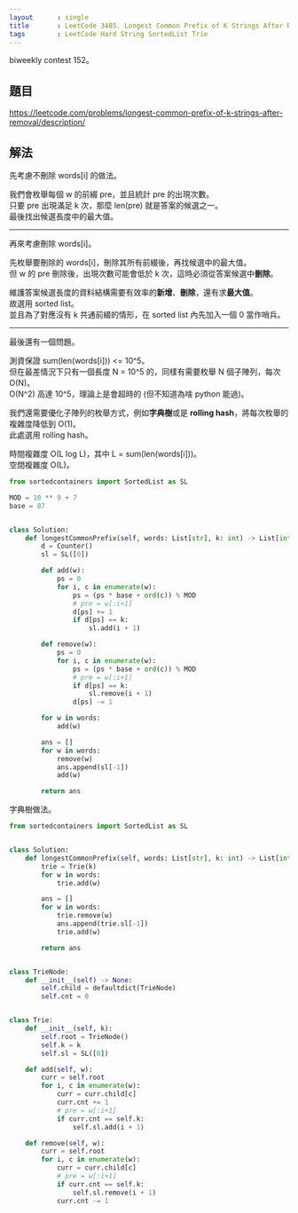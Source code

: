 ```yaml
---
layout      : single
title       : LeetCode 3485. Longest Common Prefix of K Strings After Removal
tags        : LeetCode Hard String SortedList Trie
---
```

biweekly contest 152。

## 題目

<https://leetcode.com/problems/longest-common-prefix-of-k-strings-after-removal/description/>

## 解法

先考慮不刪除 words[i] 的做法。  

我們會枚舉每個 w 的前綴 pre，並且統計 pre 的出現次數。  
只要 pre 出現滿足 k 次，那麼 len(pre) 就是答案的候選之一。  
最後找出候選長度中的最大值。  

---

再來考慮刪除 words[i]。  

先枚舉要刪除的 words[i]，刪除其所有前綴後，再找候選中的最大值。  
但 w 的 pre 刪除後，出現次數可能會低於 k 次，這時必須從答案候選中**刪除**。  

維護答案候選長度的資料結構需要有效率的**新增**、**刪除**，還有求**最大值**。  
故選用 sorted list。  
並且為了對應沒有 k 共通前綴的情形，在 sorted list 內先加入一個 0 當作哨兵。  

---

最後還有一個問題。  

測資保證 sum(len(words[i])) <= 10^5。  
但在最差情況下只有一個長度 N = 10^5 的，同樣有需要枚舉 N 個子陣列，每次 O(N)。  
O(N^2) 高達 10^5，理論上是會超時的 (但不知道為啥 python 能過)。  

我們還需要優化子陣列的枚舉方式，例如**字典樹**或是 **rolling hash**，將每次枚舉的複雜度降低到 O(1)。  
此處選用 rolling hash。  

時間複雜度 O(L log L)，其中 L = sum(len(words[i]))。  
空間複雜度 O(L)。  

```python
from sortedcontainers import SortedList as SL

MOD = 10 ** 9 + 7
base = 87


class Solution:
    def longestCommonPrefix(self, words: List[str], k: int) -> List[int]:
        d = Counter()
        sl = SL([0])

        def add(w):
            ps = 0
            for i, c in enumerate(w):
                ps = (ps * base + ord(c)) % MOD
                # pre = w[:i+1]
                d[ps] += 1
                if d[ps] == k:
                    sl.add(i + 1)

        def remove(w):
            ps = 0
            for i, c in enumerate(w):
                ps = (ps * base + ord(c)) % MOD
                # pre = w[:i+1]
                if d[ps] == k:
                    sl.remove(i + 1)
                d[ps] -= 1

        for w in words:
            add(w)

        ans = []
        for w in words:
            remove(w)
            ans.append(sl[-1])
            add(w)

        return ans
```

字典樹做法。  

```python
from sortedcontainers import SortedList as SL


class Solution:
    def longestCommonPrefix(self, words: List[str], k: int) -> List[int]:
        trie = Trie(k)
        for w in words:
            trie.add(w)

        ans = []
        for w in words:
            trie.remove(w)
            ans.append(trie.sl[-1])
            trie.add(w)

        return ans


class TrieNode:
    def __init__(self) -> None:
        self.child = defaultdict(TrieNode)
        self.cnt = 0


class Trie:
    def __init__(self, k):
        self.root = TrieNode()
        self.k = k
        self.sl = SL([0])

    def add(self, w):
        curr = self.root
        for i, c in enumerate(w):
            curr = curr.child[c]
            curr.cnt += 1
            # pre = w[:i+1]
            if curr.cnt == self.k:
                self.sl.add(i + 1)

    def remove(self, w):
        curr = self.root
        for i, c in enumerate(w):
            curr = curr.child[c]
            # pre = w[:i+1]
            if curr.cnt == self.k:
                self.sl.remove(i + 1)
            curr.cnt -= 1
```
